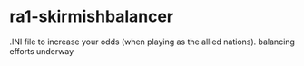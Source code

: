 # ra1-skirmishbalancer
.INI file to increase your odds (when playing as the allied nations). balancing efforts underway

